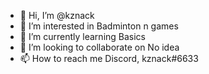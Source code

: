 - 👋 Hi, I’m @kznack
- 👀 I’m interested in Badminton n games
- 🌱 I’m currently learning Basics
- 💞️ I’m looking to collaborate on No idea
- 📫 How to reach me Discord, kznack#6633

<!---
kznack/kznack is a ✨ special ✨ repository because its `README.md` (this file) appears on your GitHub profile.
You can click the Preview link to take a look at your changes.
--->
